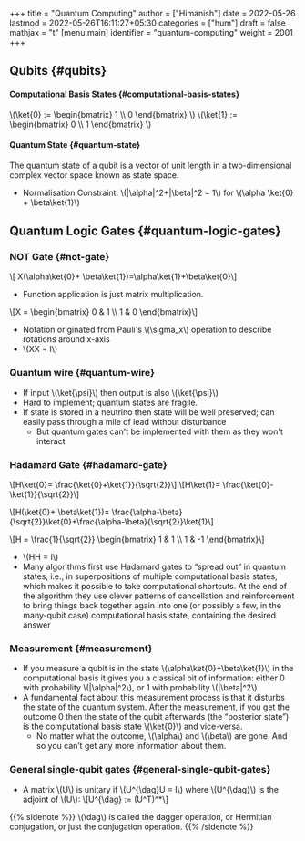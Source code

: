 +++
title = "Quantum Computing"
author = ["Himanish"]
date = 2022-05-26
lastmod = 2022-05-26T16:11:27+05:30
categories = ["hum"]
draft = false
mathjax = "t"
[menu.main]
  identifier = "quantum-computing"
  weight = 2001
+++

## Qubits {#qubits}


#### Computational Basis States {#computational-basis-states}

\\(\ket{0} := \begin{bmatrix}
1 \\\\
0
\end{bmatrix}
\\)
\\(\ket{1} := \begin{bmatrix}
0 \\\\
1
\end{bmatrix}
\\)


#### Quantum State {#quantum-state}

The quantum state of a qubit is a vector of unit length in a two-dimensional complex vector space known as state space.

-   Normalisation Constraint: \\(|\alpha|^2+|\beta|^2 = 1\\) for \\(\alpha \ket{0} + \beta\ket{1}\\)


## Quantum Logic Gates {#quantum-logic-gates}


### NOT Gate {#not-gate}

\\[ X(\alpha\ket{0}+ \beta\ket{1})=\alpha\ket{1}+\beta\ket{0}\\]

-   Function application is just matrix multiplication.

\\[X = \begin{bmatrix} 0 & 1 \\\ 1 & 0 \end{bmatrix}\\]

-   Notation originated from Pauli's \\(\sigma\_x\\) operation to describe rotations around x-axis
-   \\(XX = I\\)


### Quantum wire {#quantum-wire}

-   If input \\(\ket{\psi}\\) then output is also \\(\ket{\psi}\\)
-   Hard to implement; quantum states are fragile.
-   If state is stored in a neutrino then state will be well preserved; can easily pass through a mile of lead without disturbance
    -   But quantum gates can't be implemented with them as they won't interact


### Hadamard Gate {#hadamard-gate}

\\[H\ket{0}= \frac{\ket{0}+\ket{1}}{\sqrt{2}}\\]
\\[H\ket{1}= \frac{\ket{0}-\ket{1}}{\sqrt{2}}\\]

\\[H(\ket{0}+ \beta\ket{1})= \frac{\alpha-\beta}{\sqrt{2}}\ket{0}+\frac{\alpha-\beta}{\sqrt{2}}\ket{1}\\]

\\[H = \frac{1}{\sqrt{2}} \begin{bmatrix} 1 & 1 \\\ 1 & -1 \end{bmatrix}\\]

-   \\(HH = I\\)
-   Many algorithms first use Hadamard gates to “spread out” in quantum states, i.e., in superpositions of multiple computational basis states, which makes it possible to take computational shortcuts.  At the end of the algorithm they use clever patterns of cancellation and reinforcement to bring things back together again into one (or possibly a few, in the many-qubit case) computational basis state, containing the desired answer


### Measurement {#measurement}

-   If you measure a qubit is in the state \\(\alpha\ket{0}+\beta\ket{1}\\) in the computational basis it gives you a classical bit of information: either 0 with probability \\(|\alpha|^2\\), or 1 with probability \\(|\beta|^2\\)
-   A fundamental fact about this measurement process is that it disturbs the state of the quantum system.  After the measurement, if you get the outcome 0 then the state of the qubit afterwards (the “posterior state”) is the computational basis state \\(\ket{0}\\) and vice-versa.
    -   No matter what the outcome, \\(\alpha\\) and \\(\beta\\) are gone. And so you can’t get any more information about them.


### General single-qubit gates {#general-single-qubit-gates}

-   A matrix  \\(U\\) is unitary if \\(U^{\dag}U = I\\) where \\(U^{\dag}\\) is the adjoint of  \\(U\\): \\[U^{\dag} := (U^T)^\*\\]

{{% sidenote %}}
\\(\dag\\) is called the dagger operation, or Hermitian conjugation, or just the conjugation operation.
{{% /sidenote %}}
